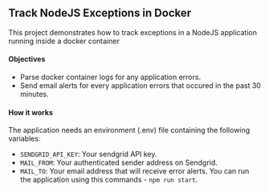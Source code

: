 ## Track NodeJS Exceptions in Docker

This project demonstrates how to track exceptions in a NodeJS application running inside a docker container 

#### Objectives
- Parse docker container logs for any application errors.
- Send email alerts for every application errors that occured in the past 30 minutes.

#### How it works
The application needs an environment (.env) file containing the following variables:
- `SENDGRID_API_KEY`: Your sendgrid API key.
- `MAIL_FROM`: Your authenticated sender address on Sendgrid.
- `MAIL_TO`: Your email address that will receive error alerts.
You can run the application using this commands - `npm run start`.